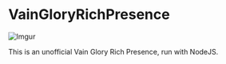# VainGloryRichPresence

![Imgur](https://i.imgur.com/tXbreIp.jpg)

This is an unofficial Vain Glory Rich Presence, run with NodeJS.
